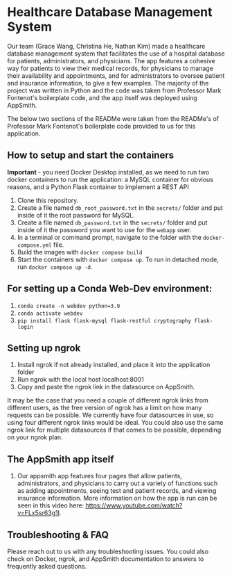# Healthcare Database Management System

Our team (Grace Wang, Christina He, Nathan Kim) made a healthcare database management system that facilitates the use of a hospital database for patients, administrators, and physicians. The app features a cohesive way for patients to view their medical records, for physicians to manage their availability and appointments, and for administrators to oversee patient and insurance information, to give a few examples. The majority of the project was written in Python and the code was taken from Professor Mark Fontenot's boilerplate code, and the app itself was deployed using AppSmith.

The below two sections of the READMe were taken from the READMe's of Professor Mark Fontenot's boilerplate code provided to us for this application.

## How to setup and start the containers
**Important** - you need Docker Desktop installed, as we need to run two docker containers to run the application: a MySQL container for obvious reasons, and a Python Flask container to implement a REST API

1. Clone this repository.  
1. Create a file named `db_root_password.txt` in the `secrets/` folder and put inside of it the root password for MySQL. 
1. Create a file named `db_password.txt` in the `secrets/` folder and put inside of it the password you want to use for the `webapp` user. 
1. In a terminal or command prompt, navigate to the folder with the `docker-compose.yml` file.  
1. Build the images with `docker compose build`
1. Start the containers with `docker compose up`.  To run in detached mode, run `docker compose up -d`. 

## For setting up a Conda Web-Dev environment:

1. `conda create -n webdev python=3.9`
1. `conda activate webdev`
1. `pip install flask flask-mysql flask-restful cryptography flask-login`

## Setting up ngrok
1. Install ngrok if not already installed, and place it into the application folder
1. Run ngrok with the local host localhost:8001
1. Copy and paste the ngrok link in the datasource on AppSmith.

It may be the case that you need a couple of different ngrok links from different users, as the free version of ngrok has a limit on how many requests can be possible. We currently have four datasources in use, so using four different ngrok links would be ideal. You could also use the same ngrok link for multiple datasources if that comes to be possible, depending on your ngrok plan.

## The AppSmith app itself
1. Our appsmith app features four pages that allow patients, administrators, and physicians to carry out a variety of functions such as adding appointments, seeing test and patient records, and viewing insurance information. More information on how the app is run can be seen in this video here: https://www.youtube.com/watch?v=FLx5sr63g1I.

## Troubleshooting & FAQ
Please reach out to us with any troubleshooting issues. You could also check on Docker, ngrok, and AppSmith documentation to answers to frequently asked questions.




